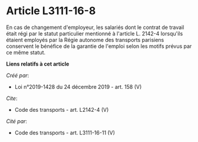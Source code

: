# Article L3111-16-8

En cas de changement d'employeur, les salariés dont le contrat de travail était régi par le statut particulier mentionné à
l'article L. 2142-4 lorsqu'ils étaient employés par la Régie autonome des transports parisiens conservent le bénéfice de la
garantie de l'emploi selon les motifs prévus par ce même statut.

**Liens relatifs à cet article**

_Créé par_:

  - Loi n°2019-1428 du 24 décembre 2019 - art. 158 (V)

_Cite_:

  - Code des transports - art. L2142-4 (V)

_Cité par_:

  - Code des transports - art. L3111-16-11 (V)
